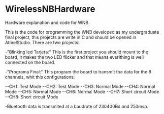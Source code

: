 # WirelessNBHardware
Hardware explanation and code for WNB.

This is the code for programming the WNB developed as my undergraduate final project, this projects are write in C and should be opened in AtmelStudio.
There are two projects:

-"Blinking led Tarjeta:" This is the first project you should mount to the board, it makes the two LED flicker and that means everithing is well connected on the board.

-"Programa Final:" This program the board to transmit the data for the 8 channels, whit this configurations:

--CH1: Test Mode
--CH2: Test Mode
--CH3: Normal Mode
--CH4: Normal Mode
--CH5: Normal Mode
--CH6: Normal Mode
--CH7: Short circuit Mode
--CH8: Short circuit Mode

-Bluetooth data is transmited at a baudrate of 230400Bd and 250msp.
